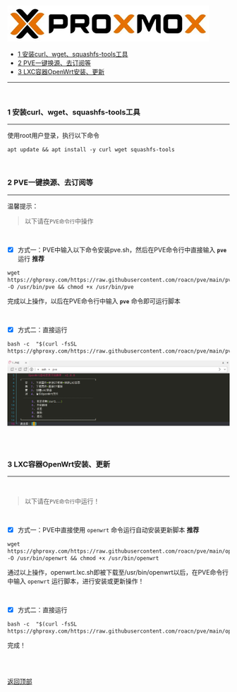 <a id="top"></a>

![proxmox](img/proxmox.png)

- [1 安装curl、wget、squashfs-tools工具](#artical_1)
- [2 PVE一键换源、去订阅等](#artical_2)
- [3 LXC容器OpenWrt安装、更新](#artical_3)

------

<br />
<a id="artical_1"></a>

### 1 安装curl、wget、squashfs-tools工具

---

使用root用户登录，执行以下命令

```shell
apt update && apt install -y curl wget squashfs-tools
```

<br />
<a id="artical_2"></a>

### 2 PVE一键换源、去订阅等

---

温馨提示：

> 以下请在`PVE命令行`中操作

<br />


- [x] 方式一：PVE中输入以下命令安装pve.sh，然后在PVE命令行中直接输入 **`pve`** 运行 **推荐**

```shell
wget https://ghproxy.com/https://raw.githubusercontent.com/roacn/pve/main/pve.sh -O /usr/bin/pve && chmod +x /usr/bin/pve
```

完成以上操作，以后在PVE命令行中输入 **`pve`** 命令即可运行脚本

<br />

- [x] 方式二：直接运行

```shell
bash -c  "$(curl -fsSL https://ghproxy.com/https://raw.githubusercontent.com/roacn/pve/main/pve.sh)"
```

![pve.png](img/pve.png)



<br />

<br />
<a id="artical_3"></a>

### 3 LXC容器OpenWrt安装、更新

---

<br />

> 以下请在`PVE命令行`中运行！

<br />

- [x] 方式一：PVE中直接使用 `openwrt`  命令运行自动安装更新脚本 **推荐**

```shell
wget https://ghproxy.com/https://raw.githubusercontent.com/roacn/pve/main/openwrt.lxc.sh -O /usr/bin/openwrt && chmod +x /usr/bin/openwrt
```

通过以上操作，openwrt.lxc.sh即被下载至/usr/bin/openwrt以后，在PVE命令行中输入 `openwrt` 运行脚本，进行安装或更新操作！

<br />


- [x] 方式二：直接运行

```shell
bash -c  "$(curl -fsSL https://ghproxy.com/https://raw.githubusercontent.com/roacn/pve/main/openwrt.lxc.sh)"
```

完成！



<br />
<br />

[返回顶部](#top)

